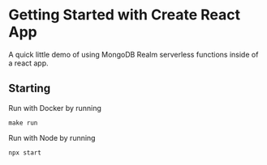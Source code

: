 # Getting Started with Create React App

A quick little demo of using MongoDB Realm serverless functions inside of a react app.

## Starting

Run with Docker by running 

```
make run
```

Run with Node by running

```
npx start
```